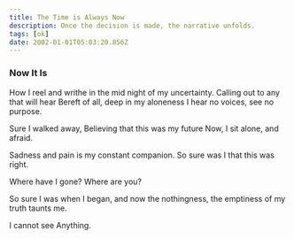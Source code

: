 ```yaml
---
title: The Time is Always Now
description: Once the decision is made, the narrative unfolds.
tags: [ok]
date: 2002-01-01T05:03:20.856Z
---
```


<div class="poem">

<h3> Now It Is</h3>

How I reel and writhe
in the mid night of my uncertainty.
Calling out to any that will hear
Bereft of all, deep in my aloneness
I hear no voices, see no purpose.

Sure I walked away,
Believing that this was my future
Now, I sit alone, and afraid.

Sadness and pain is my constant
companion. So sure was I that
this was right.

Where have I gone?
Where are you?

So sure I was when I began,
and now the nothingness,
the emptiness of my truth
taunts me.

I cannot see
Anything.

</div>
